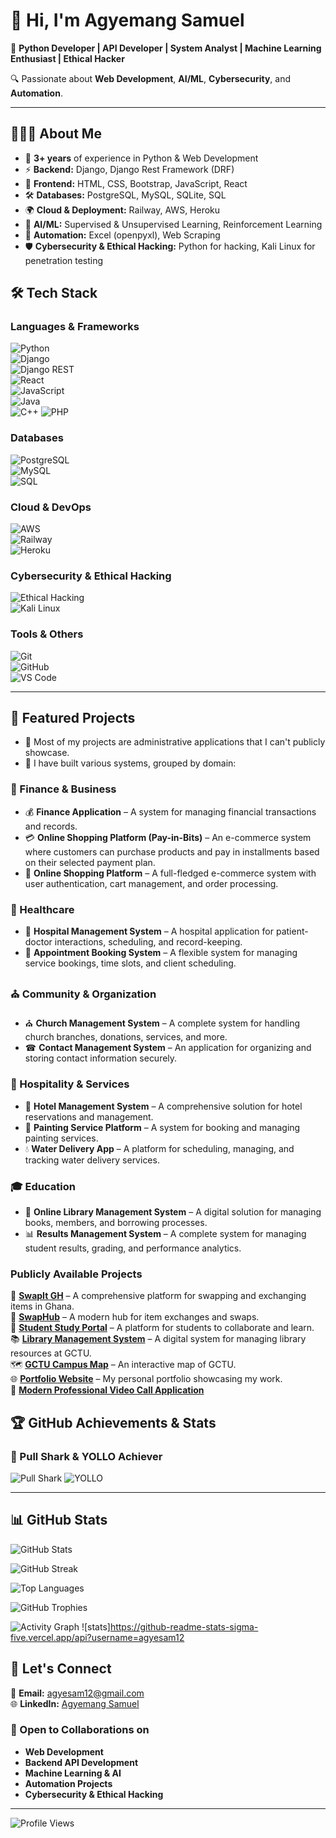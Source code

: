 
# 👋 Hi, I'm Agyemang Samuel

🚀 **Python Developer | API Developer | System Analyst | Machine Learning Enthusiast | Ethical Hacker**  

🔍 Passionate about **Web Development**, **AI/ML**, **Cybersecurity**, and **Automation**.

---

## 👨🏽‍💻 About Me  
- 🎯 **3+ years** of experience in Python & Web Development  
- ⚡ **Backend:** Django, Django Rest Framework (DRF)  
- 🎨 **Frontend:** HTML, CSS, Bootstrap, JavaScript, React  
- 🛠️ **Databases:** PostgreSQL, MySQL, SQLite, SQL  
- 🌍 **Cloud & Deployment:** Railway, AWS, Heroku  
- 🤖 **AI/ML:** Supervised & Unsupervised Learning, Reinforcement Learning  
- 🔄 **Automation:** Excel (openpyxl), Web Scraping
- 🛡️ **Cybersecurity & Ethical Hacking:** Python for hacking, Kali Linux for penetration testing  



## 🛠 Tech Stack  

### **Languages & Frameworks**  
![Python](https://img.shields.io/badge/-Python-3776AB?style=for-the-badge&logo=python&logoColor=white)  
![Django](https://img.shields.io/badge/-Django-092E20?style=for-the-badge&logo=django&logoColor=white)  
![Django REST](https://img.shields.io/badge/-Django%20Rest%20Framework-ff1709?style=for-the-badge&logo=django&logoColor=white)  
![React](https://img.shields.io/badge/-React-61DAFB?style=for-the-badge&logo=react&logoColor=white)  
![JavaScript](https://img.shields.io/badge/-JavaScript-F7DF1E?style=for-the-badge&logo=javascript&logoColor=black)  
![Java](https://img.shields.io/badge/-Java-007396?style=for-the-badge&logo=java&logoColor=white)  
![C++](https://img.shields.io/badge/-C++-00599C?style=for-the-badge&logo=c%2B%2B&logoColor=white)
![PHP](https://img.shields.io/badge/-PHP-777BB4?style=for-the-badge&logo=php&logoColor=white)  

### **Databases**  
![PostgreSQL](https://img.shields.io/badge/-PostgreSQL-4169E1?style=for-the-badge&logo=postgresql&logoColor=white)  
![MySQL](https://img.shields.io/badge/-MySQL-4479A1?style=for-the-badge&logo=mysql&logoColor=white)  
![SQL](https://img.shields.io/badge/-SQL-CC2927?style=for-the-badge&logo=microsoft-sql-server&logoColor=white)  

### **Cloud & DevOps**  
![AWS](https://img.shields.io/badge/-AWS-232F3E?style=for-the-badge&logo=amazon-aws&logoColor=white)  
![Railway](https://img.shields.io/badge/-Railway-12100E?style=for-the-badge&logo=railway&logoColor=white)  
![Heroku](https://img.shields.io/badge/-Heroku-430098?style=for-the-badge&logo=heroku&logoColor=white)  

### **Cybersecurity & Ethical Hacking**  
![Ethical Hacking](https://img.shields.io/badge/-Ethical%20Hacking-000000?style=for-the-badge&logo=hack-the-box&logoColor=white)  
![Kali Linux](https://img.shields.io/badge/-Kali%20Linux-557C94?style=for-the-badge&logo=kali-linux&logoColor=white)  

### **Tools & Others**  
![Git](https://img.shields.io/badge/-Git-F05032?style=for-the-badge&logo=git&logoColor=white)  
![GitHub](https://img.shields.io/badge/-GitHub-181717?style=for-the-badge&logo=github&logoColor=white)  
![VS Code](https://img.shields.io/badge/-VS%20Code-007ACC?style=for-the-badge&logo=visual-studio-code&logoColor=white)  

---

## 📌 Featured Projects
- 🔹 Most of my projects are administrative applications that I can't publicly showcase.
- 🔹 I have built various systems, grouped by domain:

### 🏦 Finance & Business
- 💰 **Finance Application** – A system for managing financial transactions and records.
- 💳 **Online Shopping Platform (Pay-in-Bits)** – An e-commerce system where customers can purchase products and pay in installments based on their selected payment plan.
- 🛒 **Online Shopping Platform** – A full-fledged e-commerce system with user authentication, cart management, and order processing.

### 🏥 Healthcare
- 🏥 **Hospital Management System** – A hospital application for patient-doctor interactions, scheduling, and record-keeping.
- 📅 **Appointment Booking System** – A flexible system for managing service bookings, time slots, and client scheduling.

### ⛪ Community & Organization
- ⛪ **Church Management System** – A complete system for handling church branches, donations, services, and more.
- ☎ **Contact Management System** – An application for organizing and storing contact information securely.

### 🏨 Hospitality & Services
- 🏨 **Hotel Management System** – A comprehensive solution for hotel reservations and management.
- 🎨 **Painting Service Platform** – A system for booking and managing painting services.
- 💧 **Water Delivery App** – A platform for scheduling, managing, and tracking water delivery services.

### 🎓 Education
- 📖 **Online Library Management System** – A digital solution for managing books, members, and borrowing processes.
- 📊 **Results Management System** – A complete system for managing student results, grading, and performance analytics.

### **Publicly Available Projects**  
🔄 **[SwapIt GH](https://swapit-gh.com)** – A comprehensive platform for swapping and exchanging items in Ghana.  
🔗 **[SwapHub](https://swaphub.up.railway.app)** – A modern hub for item exchanges and swaps.  
🚀 **[Student Study Portal](https://student-study-portal-agyemangsamuel.up.railway.app)** – A platform for students to collaborate and learn.  
📚 **[Library Management System](https://lms-sammykeys-groupsix-afi-955a05c27bea.herokuapp.com/signin/?next=/)** – A digital system for managing library resources at GCTU.  
🗺 **[GCTU Campus Map](https://agyesam12.github.io/sneakout-sammykeys/)** – An interactive map of GCTU.  
🌐 **[Portfolio Website](https://agyesam12.github.io/portfolio/)** – My personal portfolio showcasing my work.  
🎥 **[Modern Professional Video Call Application](https://video-call-cheat-production.up.railway.app/)**



## 🏆 GitHub Achievements & Stats

### 🦈 Pull Shark & YOLLO Achiever  
![Pull Shark](https://img.shields.io/badge/🦈%20Pull%20Shark-Earned-blue?style=for-the-badge)
![YOLLO](https://img.shields.io/badge/🎯%20YOLLO-Achieved-green?style=for-the-badge)

---

## 📊 GitHub Stats  

![GitHub Stats](https://github-readme-stats.vercel.app/api?username=agyesam12&show_icons=true&theme=algolia&include_all_commits=true&count_private=true)  

![GitHub Streak](https://github-readme-streak-stats.herokuapp.com/?user=agyesam12&theme=algolia)

![Top Languages](https://github-readme-stats.vercel.app/api/top-langs/?username=agyesam12&layout=compact&theme=algolia&langs_count=8)  

![GitHub Trophies](https://github-profile-trophy.vercel.app/?username=agyesam12&theme=algolia&no-frame=true&row=1&column=7)

![Activity Graph](https://github-readme-activity-graph.vercel.app/graph?username=agyesam12&theme=react-dark&bg_color=20232a&hide_border=true)
![stats]https://github-readme-stats-sigma-five.vercel.app/api?username=agyesam12



## 💼 Let's Connect  
📧 **Email:** agyesam12@gmail.com  
🌐 **LinkedIn:** [Agyemang Samuel](https://www.linkedin.com/in/agyemang-samuel-0b9b8b334)  



### 🚀 Open to Collaborations on  
- **Web Development**  
- **Backend API Development**  
- **Machine Learning & AI**  
- **Automation Projects**
- **Cybersecurity & Ethical Hacking** 

---

![Profile Views](https://komarev.com/ghpvc/?username=agyesam12&color=brightgreen&style=flat-square&label=Profile+Views)

